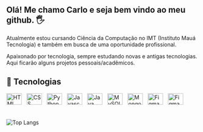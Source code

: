 ## Olá! Me chamo Carlo e seja bem vindo ao meu github. 🖐️

Atualmente estou cursando Ciência da Computação no IMT (Instituto Mauá Tecnologia) e também em busca de uma oportunidade profissional.

Apaixonado por tecnologia, sempre estudando novas e antigas tecnologias. Aqui ficarão alguns projetos pessoais/acadêmicos. 


## 🧰 Tecnologias

<img align="left" alt="HTML" height="30" width="40" style="padding-right:10px;" src="https://cdn.jsdelivr.net/gh/devicons/devicon@latest/icons/html5/html5-original.svg"/>

<img align="left" alt="CSS" height="30" width="40" style="padding-right:10px;" src="https://cdn.jsdelivr.net/gh/devicons/devicon@latest/icons/css3/css3-original.svg"/>

<img align="left" alt="Python" height="30" width="40" style="padding-right:10px;" src="https://cdn.jsdelivr.net/gh/devicons/devicon@latest/icons/python/python-original.svg"/>

<img align="left" alt="Javascript" height="30" width="40" style="padding-right:10px;" src="https://cdn.jsdelivr.net/gh/devicons/devicon@latest/icons/javascript/javascript-original.svg"/>

<img align="left" alt="Java" height="30" width="40" style="padding-right:10px;" src="https://cdn.jsdelivr.net/gh/devicons/devicon@latest/icons/java/java-original.svg"/>

<img align="left" alt="MySQL" height="30" width="40" style="padding-right:10px;" src="https://cdn.jsdelivr.net/gh/devicons/devicon@latest/icons/mysql/mysql-original.svg"/>

<img align="left" alt="MongoDB" height="30" width="40" style="padding-right:10px;" src="https://cdn.jsdelivr.net/gh/devicons/devicon@latest/icons/mongodb/mongodb-original.svg"/>

<img align="left" alt="Figma" height="30" width="40" style="padding-right:10px;" src="https://cdn.jsdelivr.net/gh/devicons/devicon@latest/icons/figma/figma-original.svg"/>

<img align="left" alt="Figma" height="30" width="40" style="padding-right:10px;" src="https://cdn.jsdelivr.net/gh/devicons/devicon@latest/icons/r/r-original.svg"/>
   

<br><br/>
<br><br/>
![Top Langs](https://github-readme-stats.vercel.app/api/top-langs/?username=carlogia7&size_weight=0.4&count_weight=0.6&theme=dark&layout=compact)
